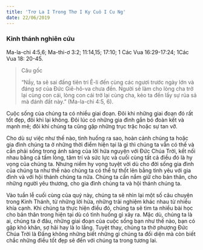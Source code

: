 ```yaml
---
title: 'Trơ La I Trong Thơ I Ky Cuô I Cu Ng'
date: 22/06/2019
---
```


### Kinh thánh nghiên cứu
Ma-la-chi 4:5,6; Ma-thi-ơ 3:2; 11:14,15; 17:10; 1 Các Vua 16:29-17:24; 1Các Vua 18: 20-45.

> <p>Câu gốc</p>
> “Nầy, ta sẽ sai đấng tiên tri Ê-li đến cùng các ngươi trước ngày lớn và đáng sợ của Đức Giê-hô-va chưa đến. Người sẽ làm cho lòng cha trở lại cùng con cái, lòng con cái trở lại cùng cha, kẻo ta đến lấy sự rủa sả mà đánh đất này.” (Ma-la-chi 4:5, 6).

Cuộc sống của chúng ta có nhiều giai đoạn. Đôi khi những giai đoạn đó rất tốt đẹp, đôi khi lại không. Đôi lúc có những gia đình gắn bó đoàn kết và mạnh mẽ; đôi khi chúng ta cũng gặp những trục trặc hoặc sự tan vỡ.

Cho dù sự việc như thế nào, tình huống ra sao, hoàn cảnh chúng ta hoặc gia đình chúng ta ở những thời điểm hiện tại là gì thì chúng ta vẫn có thế và cần phải sống trong ánh sáng của lời hứa nguyện với Đức Chúa Trời, kết nối nhau bằng cả tấm lòng, tâm trí và sức lực và cuối cùng tất cả điều đó là hy vọng của chúng ta. Nhưng niềm hy vọng tuyệt vời dù cho đời sống gia đình của chúng ta như thế nào chúng ta có thể tự thốt lên bằng tình yêu với gia đình và với hội thánh chúng ta nữa. Chúng ta cần nắm giữ cho bản thân, cho những người yêu thương, cho gia đình chúng ta và hội thánh chúng ta.

Vào tuần lễ cuối cùng của quý này, chúng ta sẽ nhìn lại một số câu chuyện trong Kinh Thánh, từ những lời hứa, những trải nghiệm khác nhau từ nhiều khía cạnh. Khi chúng ta thực hiện điều đó, chúng ta sẽ tìm ta nhiều bài học cho bản thân trong hiện tại dù có tình huống gì xãy ra. Mặc dù, chúng ta là ai, chúng ta ở đâu, những giai đoạn của cuộc sống bạn như thế nào, bạn có gặp khó khăn, sợ hãi hay là lo lắng. Tuyệt thay, chúng ta thờ phượng Đức Chúa Trời là Đấng không những biết những gì chúng ta đối diện mà còn biết chắc những điều tốt đẹp sẽ đến với chúng ta trong tương lai.